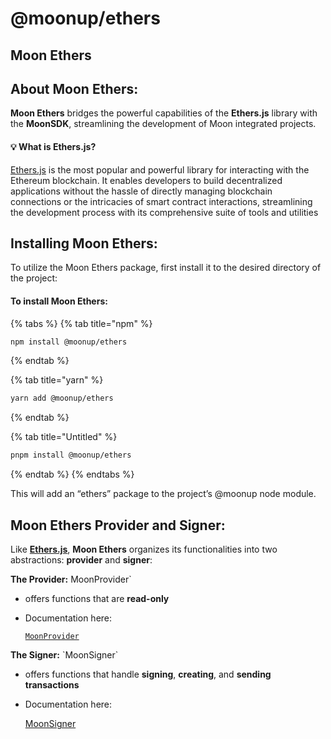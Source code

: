 # @moonup/ethers

## Moon Ethers

## **About Moon Ethers:**

**Moon Ethers** bridges the powerful capabilities of the **Ethers.js** library with the **MoonSDK**, streamlining the development of Moon integrated projects.

#### 💡 What is Ethers.js?

[Ethers.js](https://docs.ethers.org/v5/) is the most popular and powerful library for interacting with the Ethereum blockchain. It enables developers to build decentralized applications without the hassle of directly managing blockchain connections or the intricacies of smart contract interactions, streamlining the development process with its comprehensive suite of tools and utilities

## **Installing Moon Ethers:**

To utilize the Moon Ethers package, first install it to the desired directory of the project:

#### To install Moon Ethers:

{% tabs %}
{% tab title="npm" %}
```bash
npm install @moonup/ethers
```
{% endtab %}

{% tab title="yarn" %}
```bash
yarn add @moonup/ethers
```
{% endtab %}

{% tab title="Untitled" %}
```bash
pnpm install @moonup/ethers
```
{% endtab %}
{% endtabs %}



This will add an “ethers” package to the project’s @moonup node module.

## **Moon Ethers Provider and Signer:**

Like [**Ethers.js**](https://docs.ethers.org/v5/), **Moon Ethers** organizes its functionalities into two abstractions: **provider** and **signer**:

**The Provider:** MoonProvider\`

* offers functions that are **read-only**
*   Documentation here:

    [`MoonProvider`](moonprovider.md)

**The Signer:** \`MoonSigner\`

* offers functions that handle **signing**, **creating**, and **sending transactions**
*   Documentation here:

    [MoonSigner](moonsigner.md)
